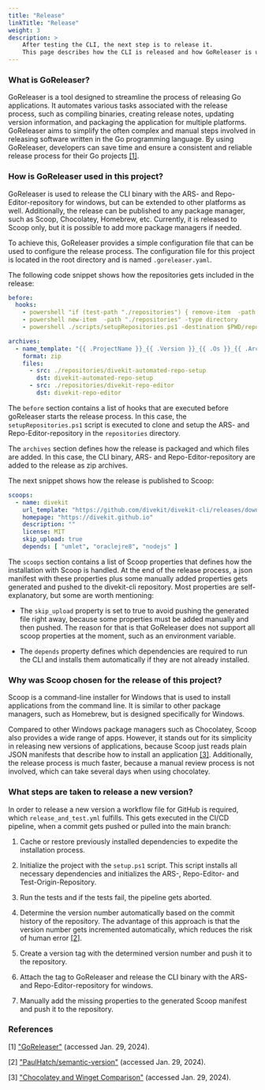 ```yaml
---
title: "Release"
linkTitle: "Release"
weight: 3
description: >
    After testing the CLI, the next step is to release it. 
    This page describes how the CLI is released and how GoReleaser is used to automate the release process.
---
```


### What is GoReleaser?

GoReleaser is a tool designed to streamline the process of releasing Go applications. It automates various
tasks associated with the release process, such as compiling binaries, creating release notes, updating
version information, and packaging the application for multiple platforms. GoReleaser aims to simplify the often
complex and manual steps involved in releasing software written in the Go programming language. By using GoReleaser,
developers can save time and ensure a consistent and reliable release process for their Go projects
<a href="https://goreleaser.com/" target="_blank">[1]</a>.

### How is GoReleaser used in this project?

GoReleaser is used to release the CLI binary with the ARS- and Repo-Editor-repository for windows,
but can be extended to other platforms as well. Additionally, the release can be published to any package
manager, such as Scoop, Chocolatey, Homebrew, etc. Currently, it is released to Scoop only, but it is possible to
add more package managers if needed.

To achieve this, GoReleaser provides a simple configuration file that can be used to
configure the release process. The configuration file for this project is located in the root directory and is named
`.goreleaser.yaml`.

The following code snippet shows how the repositories gets included in the release:

```yaml
before:
  hooks:
    - powershell "if (test-path "./repositories") { remove-item  -path "./repositories" -recurse -force }"
    - powershell new-item  -path "./repositories" -type directory
    - powershell ./scripts/setupRepositories.ps1 -destination $PWD/repositories

archives:
  - name_template: "{{ .ProjectName }}_{{ .Version }}_{{ .Os }}_{{ .Arch }}"
    format: zip
    files:
      - src: ./repositories/divekit-automated-repo-setup
        dst: divekit-automated-repo-setup
      - src: ./repositories/divekit-repo-editor
        dst: divekit-repo-editor
```

The `before` section contains a list of hooks that are executed before goReleaser starts the release process.
In this case, the `setupRepositories.ps1` script is executed to clone and setup the ARS- and Repo-Editor-repository
in the `repositories` directory.

The `archives` section defines how the release is packaged and which files are added.
In this case, the CLI binary, ARS- and Repo-Editor-repository are added to the release as zip archives.

The next snippet shows how the release is published to Scoop:

```yaml
scoops:
  - name: divekit
    url_template: "https://github.com/divekit/divekit-cli/releases/download/{{ .Tag }}/{{ .ArtifactName }}"
    homepage: "https://divekit.github.io"
    description: ""
    license: MIT
    skip_upload: true
    depends: [ "umlet", "oraclejre8", "nodejs" ]
```

The `scoops` section contains a list of Scoop properties that defines how the installation with Scoop is handled.
At the end of the release process, a json manifest with these properties plus some manually added properties
gets generated and pushed to the divekit-cli repository. Most properties are self-explanatory,
but some are worth mentioning:

* The `skip_upload` property is set to true to avoid pushing the generated file right away, because some
  properties must be added manually and then pushed. The reason for that is that GoReleaser does not support
  all scoop properties at the moment, such as an environment variable.

* The `depends` property defines which dependencies are required to run the CLI and installs them automatically
  if they are not already installed.

### Why was Scoop chosen for the release of this project?

Scoop is a command-line installer for Windows that is used to install applications from the command line.
It is similar to other package managers, such as Homebrew, but is designed specifically for Windows.

Compared to other Windows package managers such as Chocolatey, Scoop also provides a wide range of apps.
However, it stands out for its simplicity in releasing new versions of applications, because Scoop just reads plain
JSON manifests that describe how to install an application
<a href="https://github.com/ScoopInstaller/Scoop/wiki/Chocolatey-and-Winget-Comparison" target="_blank">[3]</a>.
Additionally, the release process is much faster, because a manual review process is not involved,
which can take several days when using chocolatey.

### What steps are taken to release a new version?

In order to release a new version a workflow file for GitHub is required, which `release_and_test.yml` fulfills.
This gets executed in the CI/CD pipeline, when a commit gets pushed or pulled into the main branch:

1. Cache or restore previously installed dependencies to expedite the installation process.

2. Initialize the project with the `setup.ps1` script. This script installs all necessary dependencies
   and initializes the ARS-, Repo-Editor- and Test-Origin-Repository.

3. Run the tests and if the tests fail, the pipeline gets aborted.

4. Determine the version number automatically based on the commit history of the repository.
   The advantage of this approach is that the version number gets incremented automatically, which reduces the
   risk of human error <a href="https://github.com/PaulHatch/semantic-version#git-based-semantic-versioning"
   target="_blank">[2]</a>.

5. Create a version tag with the determined version number and push it to the repository.

6. Attach the tag to GoReleaser and release the CLI binary with the ARS- and Repo-Editor-repository for windows.

7. Manually add the missing properties to the generated Scoop manifest and push it to the repository.

### References

[1]
<a href="https://goreleaser.com/" target="_blank">"GoReleaser"</a>
(accessed Jan. 29, 2024).

[2]
<a href="https://github.com/PaulHatch/semantic-version#git-based-semantic-versioning" target="_blank">
"PaulHatch/semantic-version"</a>
(accessed Jan. 29, 2024).

[3]
<a href="https://github.com/ScoopInstaller/Scoop/wiki/Chocolatey-and-Winget-Comparison" target="_blank">"Chocolatey and
Winget Comparison"</a>
(accessed Jan. 29, 2024).
